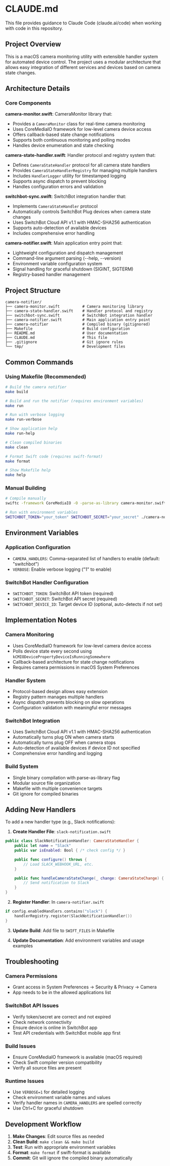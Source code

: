 # CLAUDE.md

This file provides guidance to Claude Code (claude.ai/code) when working with code in this repository.

## Project Overview

This is a macOS camera monitoring utility with extensible handler system for automated device control. The project uses a modular architecture that allows easy integration of different services and devices based on camera state changes.

## Architecture Details

### Core Components

**camera-monitor.swift**: CameraMonitor library that:

- Provides a `CameraMonitor` class for real-time camera monitoring
- Uses CoreMediaIO framework for low-level camera device access
- Offers callback-based state change notifications
- Supports both continuous monitoring and polling modes
- Handles device enumeration and state checking

**camera-state-handler.swift**: Handler protocol and registry system that:

- Defines `CameraStateHandler` protocol for all camera state handlers
- Provides `CameraStateHandlerRegistry` for managing multiple handlers
- Includes `HandlerLogger` utility for timestamped logging
- Supports async dispatch to prevent blocking
- Handles configuration errors and validation

**switchbot-sync.swift**: SwitchBot integration handler that:

- Implements `CameraStateHandler` protocol
- Automatically controls SwitchBot Plug devices when camera state changes
- Uses SwitchBot Cloud API v1.1 with HMAC-SHA256 authentication
- Supports auto-detection of available devices
- Includes comprehensive error handling

**camera-notifier.swift**: Main application entry point that:

- Lightweight configuration and dispatch management
- Command-line argument parsing (--help, --version)
- Environment variable configuration system
- Signal handling for graceful shutdown (SIGINT, SIGTERM)
- Registry-based handler management

## Project Structure

```
camera-notifier/
├── camera-monitor.swift          # Camera monitoring library
├── camera-state-handler.swift    # Handler protocol and registry
├── switchbot-sync.swift          # SwitchBot integration handler
├── camera-notifier.swift         # Main application entry point
├── camera-notifier               # Compiled binary (gitignored)
├── Makefile                      # Build configuration
├── README.md                     # User documentation
├── CLAUDE.md                     # This file
├── .gitignore                    # Git ignore rules
└── tmp/                          # Development files
```

## Common Commands

### Using Makefile (Recommended)

```bash
# Build the camera notifier
make build

# Build and run the notifier (requires environment variables)
make run

# Run with verbose logging
make run-verbose

# Show application help
make run-help

# Clean compiled binaries
make clean

# Format Swift code (requires swift-format)
make format

# Show Makefile help
make help
```

### Manual Building

```bash
# Compile manually
swiftc -framework CoreMediaIO -O -parse-as-library camera-monitor.swift camera-state-handler.swift switchbot-sync.swift camera-notifier.swift -o camera-notifier

# Run with environment variables
SWITCHBOT_TOKEN="your_token" SWITCHBOT_SECRET="your_secret" ./camera-notifier
```

## Environment Variables

### Application Configuration

- `CAMERA_HANDLERS`: Comma-separated list of handlers to enable (default: "switchbot")
- `VERBOSE`: Enable verbose logging ("1" to enable)

### SwitchBot Handler Configuration

- `SWITCHBOT_TOKEN`: SwitchBot API token (required)
- `SWITCHBOT_SECRET`: SwitchBot API secret (required)
- `SWITCHBOT_DEVICE_ID`: Target device ID (optional, auto-detects if not set)

## Implementation Notes

### Camera Monitoring

- Uses CoreMediaIO framework for low-level camera device access
- Polls device state every second using `kCMIODevicePropertyDeviceIsRunningSomewhere`
- Callback-based architecture for state change notifications
- Requires camera permissions in macOS System Preferences

### Handler System

- Protocol-based design allows easy extension
- Registry pattern manages multiple handlers
- Async dispatch prevents blocking on slow operations
- Configuration validation with meaningful error messages

### SwitchBot Integration

- Uses SwitchBot Cloud API v1.1 with HMAC-SHA256 authentication
- Automatically turns plug ON when camera starts
- Automatically turns plug OFF when camera stops
- Auto-detection of available devices if device ID not specified
- Comprehensive error handling and logging

### Build System

- Single binary compilation with parse-as-library flag
- Modular source file organization
- Makefile with multiple convenience targets
- Git ignore for compiled binaries

## Adding New Handlers

To add a new handler type (e.g., Slack notifications):

1. **Create Handler File**: `slack-notification.swift`

```swift
public class SlackNotificationHandler: CameraStateHandler {
    public let name = "Slack"
    public var isEnabled: Bool { /* check config */ }

    public func configure() throws {
        // Load SLACK_WEBHOOK_URL, etc.
    }

    public func handleCameraStateChange(_ change: CameraStateChange) {
        // Send notification to Slack
    }
}
```

2. **Register Handler**: In `camera-notifier.swift`

```swift
if config.enabledHandlers.contains("slack") {
    handlerRegistry.register(SlackNotificationHandler())
}
```

3. **Update Build**: Add file to `SWIFT_FILES` in Makefile

4. **Update Documentation**: Add environment variables and usage examples

## Troubleshooting

### Camera Permissions

- Grant access in System Preferences → Security & Privacy → Camera
- App needs to be in the allowed applications list

### SwitchBot API Issues

- Verify token/secret are correct and not expired
- Check network connectivity
- Ensure device is online in SwitchBot app
- Test API credentials with SwitchBot mobile app first

### Build Issues

- Ensure CoreMediaIO framework is available (macOS required)
- Check Swift compiler version compatibility
- Verify all source files are present

### Runtime Issues

- Use `VERBOSE=1` for detailed logging
- Check environment variable names and values
- Verify handler names in `CAMERA_HANDLERS` are spelled correctly
- Use Ctrl+C for graceful shutdown

## Development Workflow

1. **Make Changes**: Edit source files as needed
2. **Clean Build**: `make clean && make build`
3. **Test**: Run with appropriate environment variables
4. **Format**: `make format` if swift-format is available
5. **Commit**: Git will ignore the compiled binary automatically
